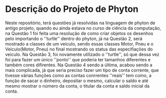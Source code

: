 # Descrição do Projeto de Phyton
Neste repositório, terá questões já resolvidas na linguagem de phyton de antigo projeto, quando eu ainda estava no curso de ciência da computação, na Questão 1 foi feita uma resolução de como criar objetos os desenhos pelo importando o ''turtle'' dentro do phyton, já na Questão 2, será mostrado a classes de um veiculo, sendo essas classes Motor, Pneu e o Veiculo(Motor, Pneu) no final mostrando os status das especifiações do veiculo. Na Questão 3, foi novamente utilizado o ''turtle'', só que dessa vez foi para fazer um único ''ponto'' que poderia ter tamanhos diferentes e também cores difirentes. Na Questão 4 sendo a última, acabou sendo a mais complicada, já que seria preciso fazer um tipo de conta corrente, que tivesse várias funções como as contas conrrentes ''reais'' tem como, a função de sacar o dinheiro, depositar o mesmo, calcular o saldo e até mesmo mostrar o número da conta, o titular da conta e saldo inicial da conta.
